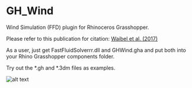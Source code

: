 # GH_Wind
Wind Simulation (FFD) plugin for Rhinoceros Grasshopper.

Please refer to this publication for citation: [Waibel et al. (2017)](https://www.google.de/url?sa=t&rct=j&q=&esrc=s&source=web&cd=1&ved=0ahUKEwiJmpLqiN_WAhVHQBoKHUO5DEUQFgg0MAA&url=https://www.conftool.pro/bs2017/index.php/BS2017_Airflow_03_3_2582_Waibel_2017-04-19_03-30_a.pdf?page=downloadPaper%26filename=BS2017_Airflow_03_3_2582_Waibel_2017-04-19_03-30_a.pdf%26form_id=2582%26form_version=final&usg=AOvVaw3kMQmDlXdkID-rco11CyPk)

As a user, just get FastFluidSolverrr.dll and GHWind.gha and put both into your Rhino Grasshopper components folder.

Try out the *.gh and *.3dm files as examples.

![alt text](https://github.com/christophwaibel/GH_Wind/blob/master/slide0005_image017.gif "Image from Rhino")
